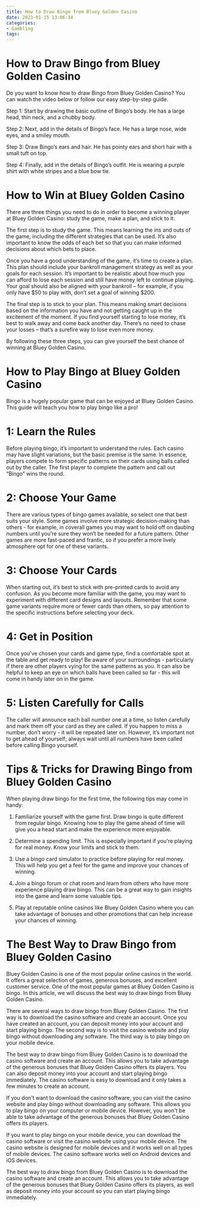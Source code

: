 ```yaml
---
title: How to Draw Bingo from Bluey Golden Casino 
date: 2023-01-15 13:06:34
categories:
- Gambling
tags:
---
```



#  How to Draw Bingo from Bluey Golden Casino 

Do you want to know how to draw Bingo from Bluey Golden Casino? You can watch the video below or follow our easy step-by-step guide.

Step 1: Start by drawing the basic outline of Bingo’s body. He has a large head, thin neck, and a chubby body.

Step 2: Next, add in the details of Bingo’s face. He has a large nose, wide eyes, and a smiley mouth.

Step 3: Draw Bingo’s ears and hair. He has pointy ears and short hair with a small tuft on top.

Step 4: Finally, add in the details of Bingo’s outfit. He is wearing a purple shirt with white stripes and a blue bow tie.

#  How to Win at Bluey Golden Casino 

There are three things you need to do in order to become a winning player at Bluey Golden Casino: study the game, make a plan, and stick to it.

The first step is to study the game. This means learning the ins and outs of the game, including the different strategies that can be used. It’s also important to know the odds of each bet so that you can make informed decisions about which bets to place.

Once you have a good understanding of the game, it’s time to create a plan. This plan should include your bankroll management strategy as well as your goals for each session. It’s important to be realistic about how much you can afford to lose each session and still have money left to continue playing. Your goal should also be aligned with your bankroll – for example, if you only have $50 to play with, don’t set a goal of winning $200.

The final step is to stick to your plan. This means making smart decisions based on the information you have and not getting caught up in the excitement of the moment. If you find yourself starting to lose money, it’s best to walk away and come back another day. There’s no need to chase your losses – that’s a surefire way to lose even more money.

By following these three steps, you can give yourself the best chance of winning at Bluey Golden Casino.

#  How to Play Bingo at Bluey Golden Casino 

Bingo is a hugely popular game that can be enjoyed at Bluey Golden Casino. This guide will teach you how to play bingo like a pro!

# 1: Learn the Rules

Before playing bingo, it’s important to understand the rules. Each casino may have slight variations, but the basic premise is the same. In essence, players compete to form specific patterns on their cards using balls called out by the caller. The first player to complete the pattern and call out “Bingo” wins the round.

# 2: Choose Your Game

There are various types of bingo games available, so select one that best suits your style. Some games involve more strategic decision-making than others - for example, in coverall games you may want to hold off on daubing numbers until you’re sure they won’t be needed for a future pattern. Other games are more fast-paced and frantic, so if you prefer a more lively atmosphere opt for one of these variants.

# 3: Choose Your Cards

When starting out, it’s best to stick with pre-printed cards to avoid any confusion. As you become more familiar with the game, you may want to experiment with different card designs and layouts. Remember that some game variants require more or fewer cards than others, so pay attention to the specific instructions before selecting your deck.

# 4: Get in Position

Once you’ve chosen your cards and game type, find a comfortable spot at the table and get ready to play! Be aware of your surroundings - particularly if there are other players vying for the same patterns as you. It can also be helpful to keep an eye on which balls have been called so far - this will come in handy later on in the game.

# 5: Listen Carefully for Calls

The caller will announce each ball number one at a time, so listen carefully and mark them off your card as they are called. If you happen to miss a number, don’t worry - it will be repeated later on. However, it’s important not to get ahead of yourself; always wait until all numbers have been called before calling Bingo yourself.

#  Tips & Tricks for Drawing Bingo from Bluey Golden Casino 

When playing draw bingo for the first time, the following tips may come in handy:

1. Familiarize yourself with the game first. Draw bingo is quite different from regular bingo. Knowing how to play the game ahead of time will give you a head start and make the experience more enjoyable.

2. Determine a spending limit. This is especially important if you're playing for real money. Know your limits and stick to them.

3. Use a bingo card simulator to practice before playing for real money. This will help you get a feel for the game and improve your chances of winning.

4. Join a bingo forum or chat room and learn from others who have more experience playing draw bingo. This can be a great way to gain insights into the game and learn some valuable tips.

5. Play at reputable online casinos like Bluey Golden Casino where you can take advantage of bonuses and other promotions that can help increase your chances of winning.

#  The Best Way to Draw Bingo from Bluey Golden Casino

Bluey Golden Casino is one of the most popular online casinos in the world. It offers a great selection of games, generous bonuses, and excellent customer service. One of the most popular games at Bluey Golden Casino is bingo. In this article, we will discuss the best way to draw bingo from Bluey Golden Casino.

There are several ways to draw bingo from Bluey Golden Casino. The first way is to download the casino software and create an account. Once you have created an account, you can deposit money into your account and start playing bingo. The second way is to visit the casino website and play bingo without downloading any software. The third way is to play bingo on your mobile device.

The best way to draw bingo from Bluey Golden Casino is to download the casino software and create an account. This allows you to take advantage of the generous bonuses that Bluey Golden Casino offers its players. You can also deposit money into your account and start playing bingo immediately. The casino software is easy to download and it only takes a few minutes to create an account.

If you don't want to download the casino software, you can visit the casino website and play bingo without downloading any software. This allows you to play bingo on your computer or mobile device. However, you won't be able to take advantage of the generous bonuses that Bluey Golden Casino offers its players.

If you want to play bingo on your mobile device, you can download the casino software or visit the casino website using your mobile device. The casino website is designed for mobile devices and it works well on all types of mobile devices. The casino software works well on Android devices and iOS devices.

The best way to draw bingo from Bluey Golden Casino is to download the casino software and create an account. This allows you to take advantage of the generous bonuses that Bluey Golden Casino offers its players, as well as deposit money into your account so you can start playing bingo immediately.